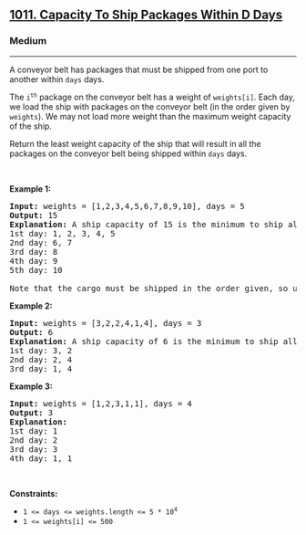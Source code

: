 <h2><a href="https://leetcode.com/problems/capacity-to-ship-packages-within-d-days/">1011. Capacity To Ship Packages Within D Days</a></h2><h3>Medium</h3><hr><div style="user-select: auto;"><p style="user-select: auto;">A conveyor belt has packages that must be shipped from one port to another within <code style="user-select: auto;">days</code> days.</p>

<p style="user-select: auto;">The <code style="user-select: auto;">i<sup style="user-select: auto;">th</sup></code> package on the conveyor belt has a weight of <code style="user-select: auto;">weights[i]</code>. Each day, we load the ship with packages on the conveyor belt (in the order given by <code style="user-select: auto;">weights</code>). We may not load more weight than the maximum weight capacity of the ship.</p>

<p style="user-select: auto;">Return the least weight capacity of the ship that will result in all the packages on the conveyor belt being shipped within <code style="user-select: auto;">days</code> days.</p>

<p style="user-select: auto;">&nbsp;</p>
<p style="user-select: auto;"><strong class="example" style="user-select: auto;">Example 1:</strong></p>

<pre style="user-select: auto;"><strong style="user-select: auto;">Input:</strong> weights = [1,2,3,4,5,6,7,8,9,10], days = 5
<strong style="user-select: auto;">Output:</strong> 15
<strong style="user-select: auto;">Explanation:</strong> A ship capacity of 15 is the minimum to ship all the packages in 5 days like this:
1st day: 1, 2, 3, 4, 5
2nd day: 6, 7
3rd day: 8
4th day: 9
5th day: 10

Note that the cargo must be shipped in the order given, so using a ship of capacity 14 and splitting the packages into parts like (2, 3, 4, 5), (1, 6, 7), (8), (9), (10) is not allowed.
</pre>

<p style="user-select: auto;"><strong class="example" style="user-select: auto;">Example 2:</strong></p>

<pre style="user-select: auto;"><strong style="user-select: auto;">Input:</strong> weights = [3,2,2,4,1,4], days = 3
<strong style="user-select: auto;">Output:</strong> 6
<strong style="user-select: auto;">Explanation:</strong> A ship capacity of 6 is the minimum to ship all the packages in 3 days like this:
1st day: 3, 2
2nd day: 2, 4
3rd day: 1, 4
</pre>

<p style="user-select: auto;"><strong class="example" style="user-select: auto;">Example 3:</strong></p>

<pre style="user-select: auto;"><strong style="user-select: auto;">Input:</strong> weights = [1,2,3,1,1], days = 4
<strong style="user-select: auto;">Output:</strong> 3
<strong style="user-select: auto;">Explanation:</strong>
1st day: 1
2nd day: 2
3rd day: 3
4th day: 1, 1
</pre>

<p style="user-select: auto;">&nbsp;</p>
<p style="user-select: auto;"><strong style="user-select: auto;">Constraints:</strong></p>

<ul style="user-select: auto;">
	<li style="user-select: auto;"><code style="user-select: auto;">1 &lt;= days &lt;= weights.length &lt;= 5 * 10<sup style="user-select: auto;">4</sup></code></li>
	<li style="user-select: auto;"><code style="user-select: auto;">1 &lt;= weights[i] &lt;= 500</code></li>
</ul></div>